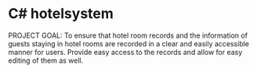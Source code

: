 # C# hotelsystem
PROJECT GOAL:  To ensure that hotel room records and the information of guests staying in hotel rooms are recorded in a clear and easily accessible manner for users.  Provide easy access to the records and allow for easy editing of them as well.
